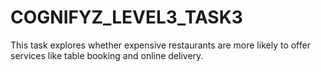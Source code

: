 # COGNIFYZ_LEVEL3_TASK3
This task explores whether expensive restaurants are more likely to offer services like table booking and online delivery.
